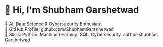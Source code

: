 # 👋 Hi, I'm Shubham Garshetwad  
🚀 AI, Data Science & Cybersecurity Enthusiast  
📌 GitHub Profile: github.com/ShubhamGarashetwad  
🔧 Skills: Python, Machine Learning, SQL, Cybersecurity.
author-shubham Garshetwad
